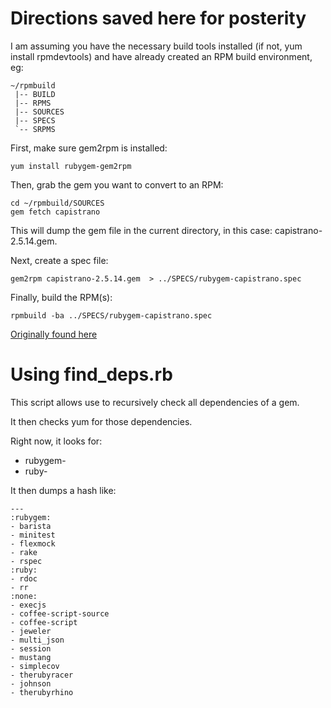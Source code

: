 # Directions saved here for posterity

I am assuming you have the necessary build tools installed (if not, yum install rpmdevtools) and have already created an RPM build environment, eg:

    ~/rpmbuild
     |-- BUILD
     |-- RPMS
     |-- SOURCES
     |-- SPECS
     `-- SRPMS

First, make sure gem2rpm is installed:

    yum install rubygem-gem2rpm

Then, grab the gem you want to convert to an RPM:

    cd ~/rpmbuild/SOURCES
    gem fetch capistrano

This will dump the gem file in the current directory, in this case: capistrano-2.5.14.gem.

Next, create a spec file:

    gem2rpm capistrano-2.5.14.gem  > ../SPECS/rubygem-capistrano.spec

Finally, build the RPM(s):

    rpmbuild -ba ../SPECS/rubygem-capistrano.spec


[Originally found here](http://yo61.com/building-rpms-from-ruby-gems.html)

# Using find_deps.rb
This script allows use to recursively check all dependencies of a gem.

It then checks yum for those dependencies.

Right now, it looks for:
 * rubygem-
 * ruby-

It then dumps a hash like:

    --- 
    :rubygem: 
    - barista
    - minitest
    - flexmock
    - rake
    - rspec
    :ruby: 
    - rdoc
    - rr
    :none: 
    - execjs
    - coffee-script-source
    - coffee-script
    - jeweler
    - multi_json
    - session
    - mustang
    - simplecov
    - therubyracer
    - johnson
    - therubyrhino
